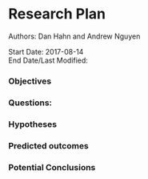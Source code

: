 # Research Plan    

Authors: Dan Hahn and Andrew Nguyen

Start Date: 2017-08-14   
End Date/Last Modified:    

### Objectives   

### Questions:  

### Hypotheses    

### Predicted outcomes   

### Potential Conclusions

